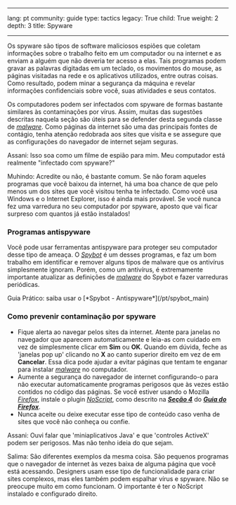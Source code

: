 

---

lang: pt
community: guide
type: tactics
legacy: True
child: True
weight: 2
depth: 3
title: Spyware

---

Os spyware são tipos de software maliciosos espiões que coletam informações sobre o trabalho feito em um computador ou na internet e as enviam a alguém que não deveria ter acesso a elas. Tais programas podem gravar as palavras digitadas em um teclado, os movimentos do mouse, as páginas visitadas na rede e os aplicativos utilizados, entre outras coisas. Como resultado, podem minar a segurança da máquina e revelar informações confidenciais sobre você, suas atividades e seus contatos.

Os computadores podem ser infectados com spyware de formas bastante similares às contaminações por vírus. Assim, muitas das sugestões descritas naquela seção são úteis para se defender desta segunda classe de [*malware*](/pt/glossary#Malware). Como páginas da internet são uma das principais fontes de contágio, tenha atenção redobrada aos sites que visita e se assegure que as configurações do navegador de internet sejam seguras.

<div class=background markdown=1>
Assani: Isso soa como um filme de espião para mim. Meu computador está realmente &quot;infectado com spyware?&quot;

Muhindo: Acredite ou não, é bastante comum. Se não foram aqueles programas que você baixou da internet, há uma boa chance de que pelo menos um dos sites que você visitou tenha te infectado. Como você usa Windows e o Internet Explorer, isso é ainda mais provável. Se você nunca fez uma varredura no seu computador por spyware, aposto que vai ficar surpreso com quantos já estão instalados!
</div>


### Programas antispyware ###

Você pode usar ferramentas antispyware para proteger seu computador desse tipo de ameaça. O [*Spybot*](/pt/glossary#Spybot) é um desses programas, e faz um bom trabalho em identificar e remover alguns tipos de malware que os antivírus simplesmente ignoram. Porém, como um antivírus, é extremamente importante atualizar as definições de [*malware*](/pt/glossary#Malware) do Spybot e fazer varreduras periódicas.


<div class=getstarted markdown=1>
Guia Prático: saiba usar o [*Spybot - Antispyware*](/pt/spybot_main)
</div>


### Como prevenir contaminação por spyware ###

- Fique alerta ao navegar pelos sites da internet. Atente para janelas no navegador que aparecem automaticamente e leia-as com cuidado em vez de simplesmente clicar em **Sim** ou **OK**. Quando em dúvida, feche as 'janelas pop up' clicando no **X** ao canto superior direito em vez de em **Cancelar**. Essa dica pode ajudar a evitar páginas que tentam te enganar para instalar  [*malware*](/pt/glossary#Malware) no computador. 
- Aumente a segurança do navegador de internet configurando-o para não executar automaticamente programas perigosos que às vezes estão contidos no código das páginas. Se você estiver usando o Mozilla [*Firefox*](/pt/glossary#Firefox), instale o plugin [*NoScript*](/pt/glossary#NoScript), como descrito na [***Seção 4***](/pt/firefox_noscript) do [***Guia do Firefox***](/pt/firefox_main).
- Nunca aceite ou deixe executar esse tipo de conteúdo caso venha de sites que você não conheça ou confie.
	


<div class=background markdown=1>
Assani: Ouvi falar que 'miniaplicativos Java' e que 'controles ActiveX' podem ser perigosos. Mas não tenho ideia do que sejam.

Salima: São diferentes exemplos da mesma coisa. São pequenos programas que o navegador de internet às vezes baixa de alguma página que você está acessando. Designers usam esse tipo de funcionalidade para criar sites complexos, mas eles também podem espalhar vírus e spyware. Não se preocupe muito em como funcionam. O importante é ter o NoScript instalado e configurado direito.
</div>

